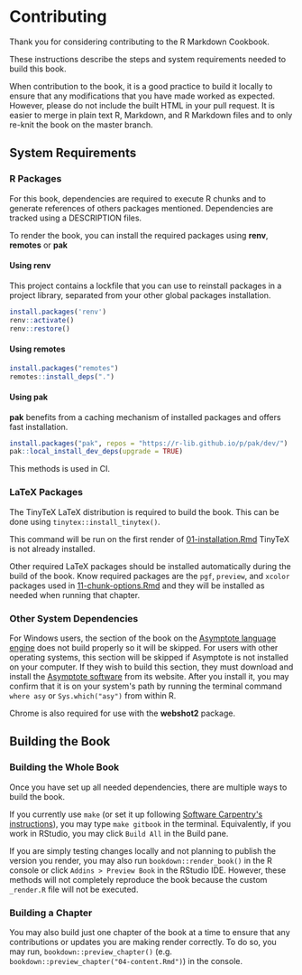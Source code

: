 # Contributing

Thank you for considering contributing to the R Markdown Cookbook.

These instructions describe the steps and system requirements needed to build this book. 

When contribution to the book, it is a good practice to build it locally to ensure that any modifications that you have made worked as expected. However, please do not include the built HTML in your pull request. It is easier to merge in plain text R, Markdown, and R Markdown files and to only re-knit the book on the master branch. 

## System Requirements

### R Packages

For this book, dependencies are required to execute R chunks and to generate references of others packages mentioned. Dependencies are tracked using a DESCRIPTION files. 

To render the book, you can install the required packages using **renv**, **remotes** or **pak**

#### Using **renv**

This project contains a lockfile that you can use to reinstall packages in a project library, separated from your other global packages installation. 

```r
install.packages('renv')
renv::activate()
renv::restore()
```

#### Using **remotes**

```r
install.packages("remotes")
remotes::install_deps(".")
```

#### Using **pak**

**pak** benefits from a caching mechanism of installed packages and offers fast installation.

```r
install.packages("pak", repos = "https://r-lib.github.io/p/pak/dev/")
pak::local_install_dev_deps(upgrade = TRUE)
```

This methods is used in CI. 

### LaTeX Packages

The TinyTeX LaTeX distribution is required to build the book. This can be done using `tinytex::install_tinytex()`. 

This command will be run on the first render of [01-installation.Rmd](https://github.com/yihui/rmarkdown-cookbook/blob/master/01-installation.Rmd) TinyTeX is not already installed.

Other required LaTeX packages should be installed automatically during the build of the book. Know required packages are the `pgf`, `preview`, and `xcolor` packages used in [11-chunk-options.Rmd](https://github.com/yihui/rmarkdown-cookbook/blob/master/11-chunk-options.Rmd) and they will be installed as needed when running that chapter. 

### Other System Dependencies

For Windows users, the section of the book on the [Asymptote language engine](https://bookdown.org/yihui/rmarkdown-cookbook/eng-asy.html) does not build properly so it will be skipped. For users with other operating systems, this section will be skipped if Asymptote is not installed on your computer. If they wish to build this section, they must download and install the [Asymptote software](https://asymptote.sourceforge.io/) from its website. After you install it, you may confirm that it is on your system's path by running the terminal command `where asy` or `Sys.which("asy")` from within R.

Chrome is also required for use with the **webshot2** package.

## Building the Book

### Building the Whole Book

Once you have set up all needed dependencies, there are multiple ways to build the book. 

If you currently use `make` (or set it up following [Software Carpentry's instructions](https://swcarpentry.github.io/make-novice/)), you may type `make gitbook` in the terminal. Equivalently, if you work in RStudio, you may click `Build All` in the Build pane.

If you are simply testing changes locally and not planning to publish the version you render, you may also run `bookdown::render_book()` in the R console or click `Addins > Preview Book` in the RStudio IDE. However, these methods will not completely reproduce the book because the custom `_render.R` file will not be executed.

### Building a Chapter

You may also build just one chapter of the book at a time to ensure that any contributions or updates you are making render correctly. To do so, you may run, `bookdown::preview_chapter()` (e.g. `bookdown::preview_chapter("04-content.Rmd")`) in the console. 


